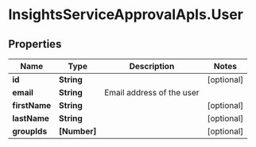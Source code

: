 # InsightsServiceApprovalApIs.User

## Properties
Name | Type | Description | Notes
------------ | ------------- | ------------- | -------------
**id** | **String** |  | [optional] 
**email** | **String** | Email address of the user | 
**firstName** | **String** |  | [optional] 
**lastName** | **String** |  | [optional] 
**groupIds** | **[Number]** |  | [optional] 


